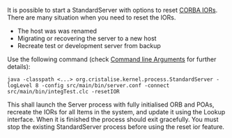 It is possible to start a StandardServer with options to reset [CORBA IORs](https://en.wikipedia.org/wiki/Interoperable_Object_Reference). There are many situation when you need to reset the IORs.

* The host was was renamed
* Migrating or recovering the server to a new host
* Recreate test or development server from backup

Use the following command (check [Command line Arguments](../Command-line-Arguments) for further details):

`java -classpath <...> org.cristalise.kernel.process.StandardServer -logLevel 8 -config src/main/bin/server.conf -connect src/main/bin/integTest.clc -resetIOR`

This shall launch the Server process with fully initialised ORB and POAs, recreate the IORs for all Items in the system, and update it using the Lookup interface. When it is finished the process should exit gracefully. You must stop the existing StandardServer process before using the reset ior feature. 
